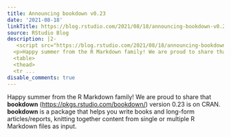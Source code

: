 ```yaml
---
title: Announcing bookdown v0.23
date: '2021-08-18'
linkTitle: https://blog.rstudio.com/2021/08/18/announcing-bookdown-v0.23/
source: RStudio Blog
description: |2-
   <script src="https://blog.rstudio.com/2021/08/18/announcing-bookdown-v0.23/index_files/header-attrs/header-attrs.js"></script> <!--https://unsplash.com/photos/7Bgm-_Sn09c-->
  <p>Happy summer from the R Markdown family! We are proud to share that <strong>bookdown</strong> (<a href="https://pkgs.rstudio.com/bookdown/" class="uri">https://pkgs.rstudio.com/bookdown/</a>) version 0.23 is on CRAN. <strong>bookdown</strong> is a package that helps you write books and long-form articles/reports, knitting together content from single or multiple R Markdown files as input.</p>
  <table>
  <thead>
  <tr ...
disable_comments: true
---
```

 <script src="https://blog.rstudio.com/2021/08/18/announcing-bookdown-v0.23/index_files/header-attrs/header-attrs.js"></script> <!--https://unsplash.com/photos/7Bgm-_Sn09c-->
<p>Happy summer from the R Markdown family! We are proud to share that <strong>bookdown</strong> (<a href="https://pkgs.rstudio.com/bookdown/" class="uri">https://pkgs.rstudio.com/bookdown/</a>) version 0.23 is on CRAN. <strong>bookdown</strong> is a package that helps you write books and long-form articles/reports, knitting together content from single or multiple R Markdown files as input.</p>
<table>
<thead>
<tr ...